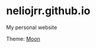 neliojrr.github.io
=======================

My personal website

Theme: [Moon](https://github.com/TaylanTatli/Moon)
